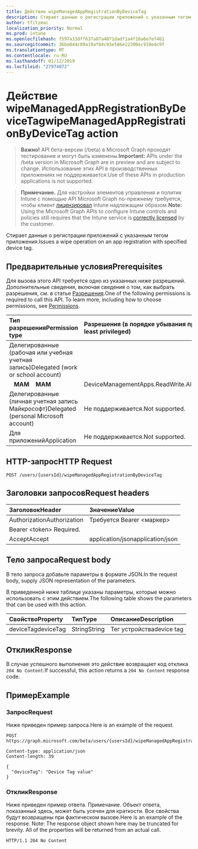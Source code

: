 ```yaml
---
title: Действие wipeManagedAppRegistrationByDeviceTag
description: Стирает данные о регистрации приложений с указанным тегом приложения.
author: tfitzmac
localization_priority: Normal
ms.prod: intune
ms.openlocfilehash: f597a33dff637a87a4071dadf1a4f16a6e7ef461
ms.sourcegitcommit: 36be044c89a19af84c93e586e22200ec919e4c9f
ms.translationtype: MT
ms.contentlocale: ru-RU
ms.lasthandoff: 01/12/2019
ms.locfileid: "27974072"
---
```

# <a name="wipemanagedappregistrationbydevicetag-action"></a><span data-ttu-id="b31aa-103">Действие wipeManagedAppRegistrationByDeviceTag</span><span class="sxs-lookup"><span data-stu-id="b31aa-103">wipeManagedAppRegistrationByDeviceTag action</span></span>

> <span data-ttu-id="b31aa-104">**Важно!** API бета-версии (/beta) в Microsoft Graph проходят тестирование и могут быть изменены.</span><span class="sxs-lookup"><span data-stu-id="b31aa-104">**Important:** APIs under the /beta version in Microsoft Graph are in preview and are subject to change.</span></span> <span data-ttu-id="b31aa-105">Использование этих API в производственных приложениях не поддерживается.</span><span class="sxs-lookup"><span data-stu-id="b31aa-105">Use of these APIs in production applications is not supported.</span></span>

> <span data-ttu-id="b31aa-106">**Примечание.** Для настройки элементов управления и политик Intune с помощью API Microsoft Graph по-прежнему требуется, чтобы клиент [лицензировал](https://go.microsoft.com/fwlink/?linkid=839381) Intune надлежащим образом.</span><span class="sxs-lookup"><span data-stu-id="b31aa-106">**Note:** Using the Microsoft Graph APIs to configure Intune controls and policies still requires that the Intune service is [correctly licensed](https://go.microsoft.com/fwlink/?linkid=839381) by the customer.</span></span>

<span data-ttu-id="b31aa-107">Стирает данные о регистрации приложений с указанным тегом приложения.</span><span class="sxs-lookup"><span data-stu-id="b31aa-107">Issues a wipe operation on an app registration with specified device tag.</span></span>

## <a name="prerequisites"></a><span data-ttu-id="b31aa-108">Предварительные условия</span><span class="sxs-lookup"><span data-stu-id="b31aa-108">Prerequisites</span></span>

<span data-ttu-id="b31aa-p102">Для вызова этого API требуется одно из указанных ниже разрешений. Дополнительные сведения, включая сведения о том, как выбрать разрешения, см. в статье [Разрешения](/graph/permissions-reference).</span><span class="sxs-lookup"><span data-stu-id="b31aa-p102">One of the following permissions is required to call this API. To learn more, including how to choose permissions, see [Permissions](/graph/permissions-reference).</span></span>

|<span data-ttu-id="b31aa-111">Тип разрешения</span><span class="sxs-lookup"><span data-stu-id="b31aa-111">Permission type</span></span>|<span data-ttu-id="b31aa-112">Разрешения (в порядке убывания привилегий)</span><span class="sxs-lookup"><span data-stu-id="b31aa-112">Permissions (from most to least privileged)</span></span>|
|:---|:---|
|<span data-ttu-id="b31aa-113">Делегированные (рабочая или учебная учетная запись)</span><span class="sxs-lookup"><span data-stu-id="b31aa-113">Delegated (work or school account)</span></span>||
| <span data-ttu-id="b31aa-114">&nbsp;&nbsp; **MAM**</span><span class="sxs-lookup"><span data-stu-id="b31aa-114">&nbsp; &nbsp; **MAM**</span></span> | <span data-ttu-id="b31aa-115">DeviceManagementApps.ReadWrite.All</span><span class="sxs-lookup"><span data-stu-id="b31aa-115">DeviceManagementApps.ReadWrite.All</span></span>|
|<span data-ttu-id="b31aa-116">Делегированные (личная учетная запись Майкрософт)</span><span class="sxs-lookup"><span data-stu-id="b31aa-116">Delegated (personal Microsoft account)</span></span>|<span data-ttu-id="b31aa-117">Не поддерживается.</span><span class="sxs-lookup"><span data-stu-id="b31aa-117">Not supported.</span></span>|
|<span data-ttu-id="b31aa-118">Для приложений</span><span class="sxs-lookup"><span data-stu-id="b31aa-118">Application</span></span>|<span data-ttu-id="b31aa-119">Не поддерживается.</span><span class="sxs-lookup"><span data-stu-id="b31aa-119">Not supported.</span></span>|

## <a name="http-request"></a><span data-ttu-id="b31aa-120">HTTP-запрос</span><span class="sxs-lookup"><span data-stu-id="b31aa-120">HTTP Request</span></span>
<!-- {
  "blockType": "ignored"
}
-->
``` http
POST /users/{usersId}/wipeManagedAppRegistrationByDeviceTag
```

## <a name="request-headers"></a><span data-ttu-id="b31aa-121">Заголовки запросов</span><span class="sxs-lookup"><span data-stu-id="b31aa-121">Request headers</span></span>

|<span data-ttu-id="b31aa-122">Заголовок</span><span class="sxs-lookup"><span data-stu-id="b31aa-122">Header</span></span>|<span data-ttu-id="b31aa-123">Значение</span><span class="sxs-lookup"><span data-stu-id="b31aa-123">Value</span></span>|
|:---|:---|
|<span data-ttu-id="b31aa-124">Authorization</span><span class="sxs-lookup"><span data-stu-id="b31aa-124">Authorization</span></span>|<span data-ttu-id="b31aa-125">Требуется Bearer &lt;маркер&gt;
</span><span class="sxs-lookup"><span data-stu-id="b31aa-125">Bearer &lt;token&gt; Required.</span></span>|
|<span data-ttu-id="b31aa-126">Accept</span><span class="sxs-lookup"><span data-stu-id="b31aa-126">Accept</span></span>|<span data-ttu-id="b31aa-127">application/json</span><span class="sxs-lookup"><span data-stu-id="b31aa-127">application/json</span></span>|

## <a name="request-body"></a><span data-ttu-id="b31aa-128">Тело запроса</span><span class="sxs-lookup"><span data-stu-id="b31aa-128">Request body</span></span>

<span data-ttu-id="b31aa-129">В тело запроса добавьте параметры в формате JSON.</span><span class="sxs-lookup"><span data-stu-id="b31aa-129">In the request body, supply JSON representation of the parameters.</span></span>

<span data-ttu-id="b31aa-130">В приведенной ниже таблице указаны параметры, которые можно использовать с этим действием.</span><span class="sxs-lookup"><span data-stu-id="b31aa-130">The following table shows the parameters that can be used with this action.</span></span>

|<span data-ttu-id="b31aa-131">Свойство</span><span class="sxs-lookup"><span data-stu-id="b31aa-131">Property</span></span>|<span data-ttu-id="b31aa-132">Тип</span><span class="sxs-lookup"><span data-stu-id="b31aa-132">Type</span></span>|<span data-ttu-id="b31aa-133">Описание</span><span class="sxs-lookup"><span data-stu-id="b31aa-133">Description</span></span>|
|:---|:---|:---|
|<span data-ttu-id="b31aa-134">deviceTag</span><span class="sxs-lookup"><span data-stu-id="b31aa-134">deviceTag</span></span>|<span data-ttu-id="b31aa-135">String</span><span class="sxs-lookup"><span data-stu-id="b31aa-135">String</span></span>|<span data-ttu-id="b31aa-136">Тег устройства</span><span class="sxs-lookup"><span data-stu-id="b31aa-136">device tag</span></span>|

## <a name="response"></a><span data-ttu-id="b31aa-137">Отклик</span><span class="sxs-lookup"><span data-stu-id="b31aa-137">Response</span></span>

<span data-ttu-id="b31aa-138">В случае успешного выполнения это действие возвращает код отклика `204 No Content`.</span><span class="sxs-lookup"><span data-stu-id="b31aa-138">If successful, this action returns a `204 No Content` response code.</span></span>

## <a name="example"></a><span data-ttu-id="b31aa-139">Пример</span><span class="sxs-lookup"><span data-stu-id="b31aa-139">Example</span></span>

### <a name="request"></a><span data-ttu-id="b31aa-140">Запрос</span><span class="sxs-lookup"><span data-stu-id="b31aa-140">Request</span></span>

<span data-ttu-id="b31aa-141">Ниже приведен пример запроса.</span><span class="sxs-lookup"><span data-stu-id="b31aa-141">Here is an example of the request.</span></span>

``` http
POST https://graph.microsoft.com/beta/users/{usersId}/wipeManagedAppRegistrationByDeviceTag

Content-type: application/json
Content-length: 39

{
  "deviceTag": "Device Tag value"
}
```

### <a name="response"></a><span data-ttu-id="b31aa-142">Отклик</span><span class="sxs-lookup"><span data-stu-id="b31aa-142">Response</span></span>

<span data-ttu-id="b31aa-p103">Ниже приведен пример ответа. Примечание. Объект ответа, показанный здесь, может быть усечен для краткости. Все свойства будут возвращены при фактическом вызове.</span><span class="sxs-lookup"><span data-stu-id="b31aa-p103">Here is an example of the response. Note: The response object shown here may be truncated for brevity. All of the properties will be returned from an actual call.</span></span>

``` http
HTTP/1.1 204 No Content
```






